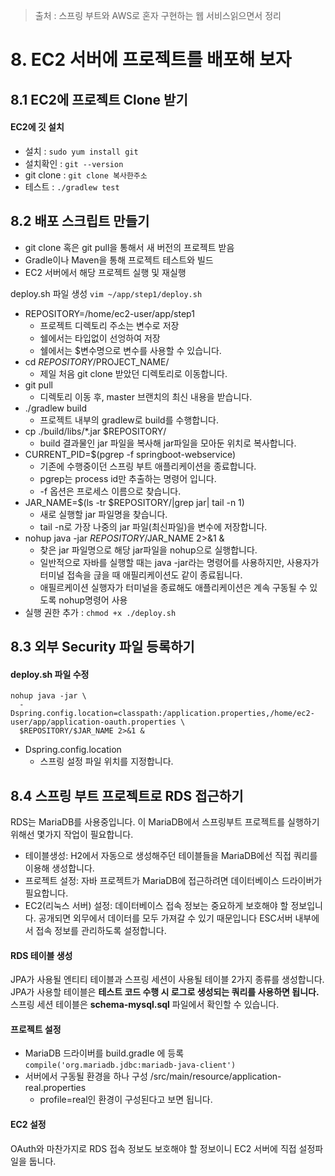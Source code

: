 > 출처 :  스프링 부트와 AWS로 혼자 구현하는 웹 서비스읽으면서 정리

# 8. EC2 서버에 프로젝트를 배포해 보자
## 8.1 EC2에 프로젝트 Clone 받기
#### EC2에 깃 설치
- 설치 : `sudo yum install git`
- 설치확인 : `git --version`
- git clone : `git clone 복사한주소`
- 테스트 : `./gradlew test`

## 8.2 배포 스크립트 만들기
- git clone 혹은 git pull을 통해서 새 버전의 프로젝트 받음
- Gradle이나 Maven을 통해 프로젝트 테스트와 빌드
- EC2 서버에서 해당 프로젝트 실행 및 재실행  

deploy.sh 파일 생성 `vim ~/app/step1/deploy.sh`
- REPOSITORY=/home/ec2-user/app/step1 
    * 프로젝트 디렉토리 주소는 변수로 저장
    * 쉘에서는 타입없이 선엉하여 저장
    * 쉘에서는 $변수명으로 변수를 사용할 수 있습니다.
- cd $REPOSITORY/$PROJECT_NAME/
    * 제일 처음 git clone 받았던 디렉토리로 이동합니다.
- git pull
    * 디렉토리 이동 후, master 브랜치의 최신 내용을 받습니다.
- ./gradlew build
    * 프로젝트 내부의 gradlew로 build를 수행합니다.
- cp ./build/libs/*.jar $REPOSITORY/
    * build 결과물인 jar 파일을 복사해 jar파일을 모아둔 위치로 복사합니다.
- CURRENT_PID=$(pgrep -f springboot-webservice)
    * 기존에 수행중이던 스프링 부트 애플리케이션을 종료합니다.
    * pgrep는 process id만 추출하는 명령어 입니다.
    * -f 옵션은 프로세스 이름으로 찾습니다.
- JAR_NAME=$(ls -tr $REPOSITORY/|grep jar| tail -n 1)
    * 새로 실행할 jar 파일명을 찾습니다.
    * tail -n로 가장 나중의 jar 파일(최신파일)을 변수에 저장합니다.
- nohup java -jar $REPOSITORY/$JAR_NAME 2>&1 &
    * 찾은 jar 파일명으로 해당 jar파일을 nohup으로 실행합니다.
    * 일반적으로 자바를 실행할 때는 java -jar라는 명령어를 사용하지만,
    사용자가 터미널 접속을 귾을 때 애필리케이션도 같이 종료됩니다.
    * 애필르케이션 실행자가 터미널을 종료해도 애플리케이션은 계속 구동될 수 있도록 nohup명령어 사용
- 실행 권한 추가 : `chmod +x ./deploy.sh`

## 8.3 외부 Security 파일 등록하기
#### deploy.sh 파일 수정
```shell
nohup java -jar \
  -Dspring.config.location=classpath:/application.properties,/home/ec2-user/app/application-oauth.properties \
  $REPOSITORY/$JAR_NAME 2>&1 &
```

- Dspring.config.location
    * 스프링 설정 파일 위치를 지정합니다.
    
## 8.4 스프링 부트 프로젝트로 RDS 접근하기
RDS는 MariaDB를 사용중입니다. 이 MariaDB에서 스프링부트 프로젝트를 실행하기 위해선 몇가지 작업이 필요합니다.
- 테이블생성: H2에서 자동으로 생성해주던 테이블들을 MariaDB에선 직접 쿼리를 이용해 생성합니다.
- 프로젝트 설정: 자바 프로젝트가 MariaDB에 접근하려면 데이터베이스 드라이버가 필요합니다.
- EC2(리눅스 서버) 설정: 데이터베이스 접속 정보는 중요하게 보호해야 할 정보입니다. 공개되면 외무에서 데이터를 모두 가져갈 수 있기 때문입니다
ESC서버 내부에서 접속 정보를 관리하도록 설정합니다.

#### RDS 테이블 생성
JPA가 사용될 엔티티 테이블과 스프링 세션이 사용될 테이블 2가지 종류를 생성합니다.  
JPA가 사용할 테이블은 **테스트 코드 수행 시 로그로 생성되는 쿼리를 사용하면 됩니다.**  
스프링 세션 테이블은 **schema-mysql.sql** 파일에서 확인할 수 있습니다.

#### 프로젝트 설정
- MariaDB 드라이버를 build.gradle 에 등록 `compile('org.mariadb.jdbc:mariadb-java-client')`
- 서버에서 구동될 환경을 하나 구성 /src/main/resource/application-real.properties
    * profile=real인 환경이 구성된다고 보면 됩니다.

#### EC2 설정
OAuth와 마찬가지로 RDS 접속 정보도 보호해야 할 정보이니 EC2 서버에 직접 설정파일을 둡니다.




